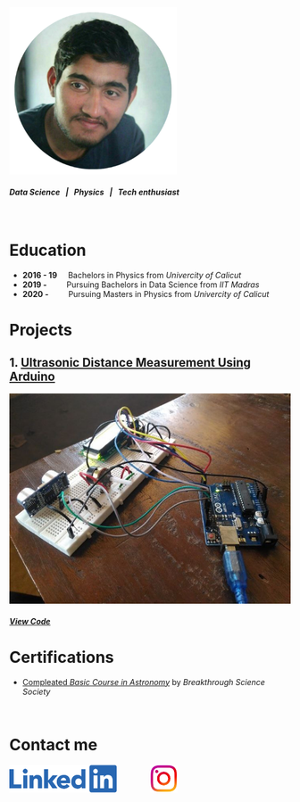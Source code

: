 ![](/images/PicsArt_12-21-08.20.16.png)
##### *Data Science &nbsp; | &nbsp; Physics &nbsp; | &nbsp; Tech enthusiast*



&nbsp;

# Education
- **2016 - 19**  &nbsp; &nbsp; Bachelors in Physics from *Univercity of Calicut*
- **2019 -** &nbsp; &nbsp; &nbsp; &nbsp; Pursuing Bachelors in Data Science from *IIT Madras*
- **2020 -** &nbsp; &nbsp; &nbsp; &nbsp; Pursuing Masters in Physics from *Univercity of Calicut*


# Projects
## 1. [Ultrasonic Distance Measurement Using Arduino](https://docs.google.com/document/d/1cZog1Ne-FRhU-hvb9R1O6JZBm24AjLVK/edit?usp=sharing&ouid=100316902648490868548&rtpof=true&sd=true)
![Ultrasonic Distance Measurement Using Arduino](/images/6201943526183382593_120.jpg)
##### [View Code](https://github.com/jinu-jacob/Distance-measurement-Project)

# Certifications
-  [Compleated *Basic Course in Astronomy*](https://drive.google.com/file/d/1pXsSWMzqTAH_q58qOIBMrrrfZjk7iR9K/view?usp=sharing) by *Breakthrough Science Society*





&nbsp;
# Contact me
[![](/images/linkedin.png)](https://www.linkedin.com/in/jinu-jacob-abraham-13b395155/)   &nbsp; &nbsp; &nbsp; &nbsp; &nbsp; &nbsp; &nbsp;     [![](/images/instagram.png)](https://www.instagram.com/_jinujacob)
